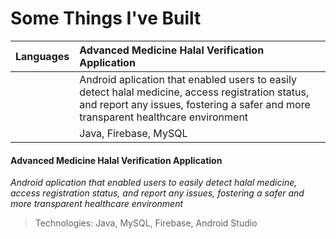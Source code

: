 # Some Things I've Built 

| Languages     | Advanced Medicine Halal Verification Application |
| :------------ | :----------------------------------------------- | 
|               | Android aplication that enabled users to easily detect halal medicine, access registration status, and report any issues, fostering a safer and more transparent healthcare environment      |
|               | Java, Firebase, MySQL |

#### Advanced Medicine Halal Verification Application 

*Android aplication that enabled users to easily detect halal medicine, access registration status, and report any issues, fostering a safer and more transparent healthcare environment*
> Technologies: Java, MySQL, Firebase, Android Studio
